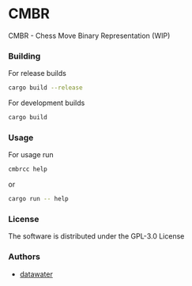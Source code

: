 # CMBR
CMBR - Chess Move Binary Representation (WIP)

### Building
For release builds

```bash
cargo build --release
```

For development builds
```bash
cargo build
```

### Usage
For usage run
```bash
cmbrcc help
```

or

```bash
cargo run -- help
```

### License
The software is distributed under the GPL-3.0 License

### Authors
- [datawater](https://github.com/datawater)